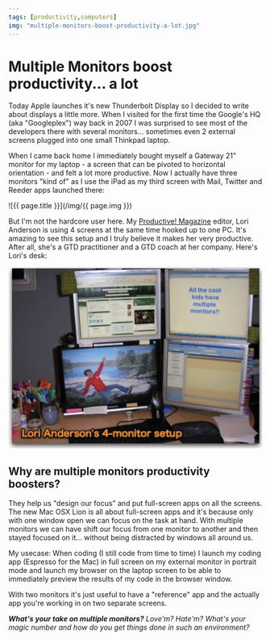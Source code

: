 ```yaml
---
tags: [productivity,computers]
img: "multiple-monitors-boost-productivity-a-lot.jpg"
---
```


# Multiple Monitors boost productivity... a lot


Today Apple launches it's new Thunderbolt Display so I decided to write about displays a little more. When I visited for the first time the Google's HQ (aka "Googleplex") way back in 2007 I was surprised to see most of the developers there with several monitors... sometimes even 2 external screens plugged into one small Thinkpad laptop.

When I came back home I immediately bought myself a Gateway 21" monitor for my laptop - a screen that can be pivoted to horizontal orientation - and felt a lot more productive. Now I actually have three monitors "kind of" as I use the iPad as my third screen with Mail, Twitter and Reeder apps launched there:

<!--More-->

![{{ page.title }}](/img/{{ page.img }})

But I'm not the hardcore user here. My [Productive! Magazine](/magazine/) editor, Lori Anderson is using 4 screens at the same time hooked up to one PC. It's amazing to see this setup and I truly believe it makes her very productive. After all, she's a GTD practitioner and a GTD coach at her company. Here's Lori's desk:

![{{ page.title }} 2](/img/multiple-monitors-boost-productivity-a-lot-2.jpg)

## Why are multiple monitors productivity boosters?

They help us "design our focus" and put full-screen apps on all the screens. The new Mac OSX Lion is all about full-screen apps and it's because only with one window open we can focus on the task at hand. With multiple monitors we can have shift our focus from one monitor to another and then stayed focused on it... without being distracted by windows all around us.

My usecase: When coding (I still code from time to time) I launch my coding app (Espresso for the Mac) in full screen on my external monitor in portrait mode and launch my browser on the laptop screen to be able to immediately preview the results of my code in the browser window.

With two monitors it's just useful to have a "reference" app and the actually app you're working in on two separate screens.

_**What's your take on multiple monitors?** Love'm? Hate'm? What's your magic number and how do you get things done in such an environment?_


[n]: https://michael.gratis/nozbe
